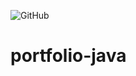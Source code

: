 ![GitHub](https://img.shields.io/github/license/ribeirohigor/portfolio-java?style=for-the-badge)
# portfolio-java
